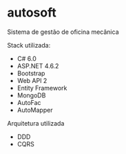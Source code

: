 # autosoft
Sistema de gestão de oficina mecânica

Stack utilizada:

* C# 6.0
* ASP.NET 4.6.2
* Bootstrap
* Web API 2
* Entity Framework
* MongoDB
* AutoFac
* AutoMapper

Arquitetura utilizada

* DDD
* CQRS
